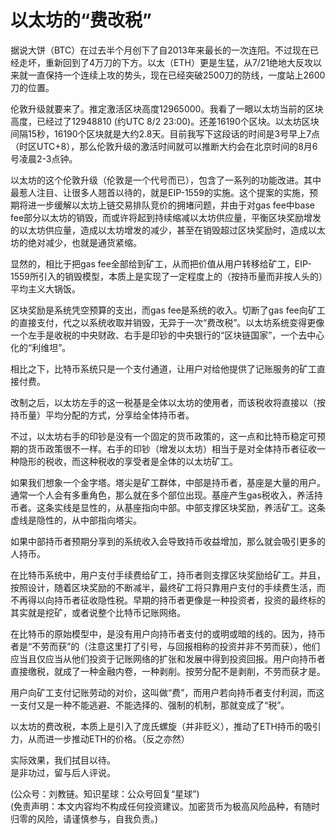 # 以太坊的“费改税”

据说大饼（BTC）在过去半个月创下了自2013年来最长的一次连阳。不过现在已经走坏，重新回到了4万刀的下方。以太（ETH）更是生猛，从7/21绝地大反攻以来就一直保持一个连续上攻的势头，现在已经突破2500刀的防线，一度站上2600刀的位置。

伦敦升级就要来了。推定激活区块高度12965000。我看了一眼以太坊当前的区块高度，已经过了12948810 (约UTC 8/2 23:00)。还差16190个区块。以太坊区块间隔15秒，16190个区块就是大约2.8天。目前我写下这段话的时间是3号早上7点（时区UTC+8），那么伦敦升级的激活时间就可以推断大约会在北京时间的8月6号凌晨2-3点钟。

以太坊的这个伦敦升级（伦敦是一个代号而已），包含了一系列的功能改进。其中最惹人注目、让很多人翘首以待的，就是EIP-1559的实施。这个提案的实施，预期将进一步缓解以太坊上链交易排队竞价的拥堵问题，并由于对gas fee中base fee部分以太坊的销毁，而或许将起到持续缩减以太坊供应量，平衡区块奖励增发的以太坊供应量，造成以太坊增发的减少，甚至在销毁超过区块奖励时，造成以太坊的绝对减少，也就是通货紧缩。

显然的，相比于把gas fee全部给到矿工，从而把价值从用户转移给矿工，EIP-1559所引入的销毁模型，本质上是实现了一定程度上的（按持币量而非按人头的）平均主义大锅饭。

区块奖励是系统凭空预算的支出，而gas fee是系统的收入。切断了gas fee向矿工的直接支付，代之以系统收取并销毁，无异于一次“费改税”。以太坊系统变得更像一个左手是收税的中央财政、右手是印钞的中央银行的“区块链国家”，一个去中心化的“利维坦”。

相比之下，比特币系统只是一个支付通道，让用户对给他提供了记账服务的矿工直接付费。

改制之后，以太坊左手的这一税基是全体以太坊的使用者，而该税收将直接以（按持币量）平均分配的方式，分享给全体持币者。

不过，以太坊右手的印钞是没有一个固定的货币政策的，这一点和比特币稳定可预期的货币政策很不一样。右手的印钞（增发以太坊）相当于是对全体持币者征收一种隐形的税收，而这种税收的享受者是全体的以太坊矿工。

如果我们想象一个金字塔。塔尖是矿工群体，中部是持币者，基座是大量的用户。通常一个人会有多重角色，那么就在多个部位出现。基座产生gas税收入，养活持币者。这条实线是显性的，从基座指向中部。中部支撑区块奖励，养活矿工。这条虚线是隐性的，从中部指向塔尖。

如果中部持币者预期分享到的系统收入会导致持币收益增加，那么就会吸引更多的人持币。

在比特币系统中，用户支付手续费给矿工，持币者则支撑区块奖励给矿工。并且，按照设计，随着区块奖励的不断减半，最终矿工将只靠用户支付的手续费生活，而不再得以向持币者征收隐性税。早期的持币者更像是一种投资者，投资的最终标的其实就是挖矿，或者说整个比特币记账网络。

在比特币的原始模型中，是没有用户向持币者支付的或明或暗的线的。因为，持币者是“不劳而获”的（注意这里打了引号，与回报相称的投资并非不劳而获），他们应当且仅应当从他们投资于记账网络的扩张和发展中得到投资回报。用户向持币者直接缴税，就成了一种金融内卷，一种剥削。按劳分配不是剥削，不劳而获才是。

用户向矿工支付记账劳动的对价，这叫做“费”，而用户若向持币者支付利润，而这一支付又是一种不能逃避、不能选择的、强制的机制，那就变成了“税”。

以太坊的费改税，本质上是引入了庞氏螺旋（并非贬义），推动了ETH持币的吸引力，从而进一步推动ETH的价格。（反之亦然）

实际效果，我们拭目以待。​\
是非功过，留与后人评说。

(公众号：刘教链。知识星球：公众号回复“星球”) \
(免责声明：本文内容均不构成任何投资建议。加密货币为极高风险品种，有随时归零的风险，请谨慎参与，自我负责。)
